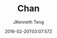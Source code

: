 ---
title: "Chan"
github: https://github.com/denjones/hexo-theme-chan
demo: http://blog.sprabbit.com/hexo-theme-chan/
author: JKenneth Teng
ssg:
  - Hexo
cms:
  - No Cms
date: 2016-02-20T03:07:57Z
github_branch: master
stale: true
---